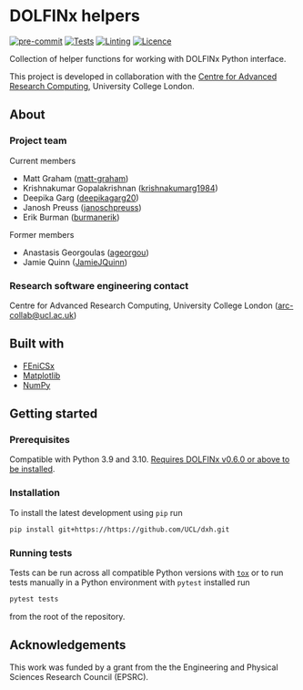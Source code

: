 # DOLFINx helpers

[![pre-commit](https://img.shields.io/badge/pre--commit-enabled-brightgreen?logo=pre-commit&logoColor=white)](https://github.com/pre-commit/pre-commit)
[![Tests](https://github.com/UCL/dxh/actions/workflows/tests.yml/badge.svg)](https://github.com/UCL/dxh/actions/workflows/tests.yml)
[![Linting](https://github.com/UCL/dxh/actions/workflows/linting.yml/badge.svg)](https://github.com/UCL/dxh/actions/workflows/linting.yml)
[![Licence][licence-badge]](./LICENCE.md)

<!--
[![PyPI version][pypi-version]][pypi-link]
[![Conda-Forge][conda-badge]][conda-link]
[![PyPI platforms][pypi-platforms]][pypi-link]
-->

<!-- prettier-ignore-start -->
[conda-badge]:              https://img.shields.io/conda/vn/conda-forge/dxh
[conda-link]:               https://github.com/conda-forge/dxh-feedstock
[pypi-link]:                https://pypi.org/project/dxh/
[pypi-platforms]:           https://img.shields.io/pypi/pyversions/dxh
[pypi-version]:             https://img.shields.io/pypi/v/dxh
[licence-badge]:             https://img.shields.io/badge/License-MIT-yellow.svg
<!-- prettier-ignore-end -->

Collection of helper functions for working with DOLFINx Python interface.

This project is developed in collaboration with the [Centre for Advanced Research Computing](https://ucl.ac.uk/arc), University College London.

## About

### Project team

Current members

- Matt Graham ([matt-graham](https://github.com/matt-graham))
- Krishnakumar Gopalakrishnan ([krishnakumarg1984](https://github.com/krishnakumarg1984))
- Deepika Garg ([deepikagarg20](https://github.com/deepikagarg20))
- Janosh Preuss ([janoschpreuss](https://github.com/janoschpreuss))
- Erik Burman ([burmanerik](https://github.com/burmanerik))

Former members

- Anastasis Georgoulas ([ageorgou](https://github.com/ageorgou))
- Jamie Quinn ([JamieJQuinn](https://github.com/JamieJQuinn))

### Research software engineering contact

Centre for Advanced Research Computing, University College London
([arc-collab@ucl.ac.uk](mailto:arc-collab@ucl.ac.uk))

## Built with

- [FEniCSx](https://fenicsproject.org/)
- [Matplotlib](https://matplotlib.org/)
- [NumPy](https://numpy.org/)

## Getting started

### Prerequisites

Compatible with Python 3.9 and 3.10. [Requires DOLFINx v0.6.0 or above to be installed](https://github.com/FEniCS/dolfinx#installation).

### Installation

To install the latest development using `pip` run

```sh
pip install git+https://https://github.com/UCL/dxh.git
```

### Running tests

Tests can be run across all compatible Python versions with [`tox`](https://tox.wiki/en/latest/)
or to run tests manually in a Python environment with `pytest` installed run

```sh
pytest tests
```

from the root of the repository.

## Acknowledgements

This work was funded by a grant from the the Engineering and Physical Sciences Research Council (EPSRC).
